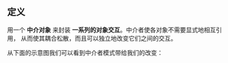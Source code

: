 ## 定义
用一个 **中介对象** 来封装 **一系列的对象交互**。中介者使各对象不需要显式地相互引用，
从而使其耦合松散，而且可以独立地改变它们之间的交互。

从下面的示意图我们可以看到中介者模式带给我们的改变：